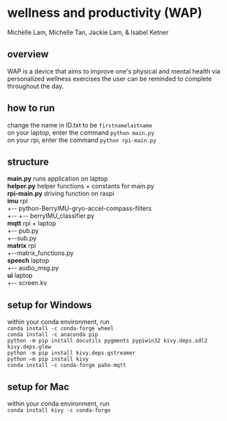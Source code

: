 # wellness and productivity (WAP)
Michelle Lam, Michelle Tan, Jackie Lam, & Isabel Ketner

## overview
WAP is a device that aims to improve one's physical and mental health via personalized wellness exercises the user can be reminded to complete throughout the day.

## how to run
change the name in ID.txt to be `firstnamelastname` \
on your laptop, enter the command `python main.py` \
on your rpi, enter the command `python rpi-main.py`

## structure
**main.py**  runs application on laptop \
**helper.py** helper functions + constants for main.py \
**rpi-main.py** driving function on raspi \
**imu** rpi \
+-- python-BerryIMU-gryo-accel-compass-filters \
+-- +-- berryIMU_classifier.py \
**mqtt** rpi + laptop \
+-- pub.py \
+--sub.py \
**matrix** rpi \
+--matrix_functions.py \
**speech** laptop \
+-- audio_msg.py \
**ui** laptop \
+-- screen.kv

## setup for Windows
within your conda environment, run \
`conda install -c conda-forge wheel` \
`conda install -c anaconda pip` \
`python -m pip install docutils pygments pypiwin32 kivy.deps.sdl2 kivy.deps.glew` \
`python -m pip install kivy.deps.gstreamer` \
`python –m pip install kivy`\
`conda install -c conda-forge paho-mqtt`

## setup for Mac
within your conda environment, run \
`conda install kivy -c conda-forge`
